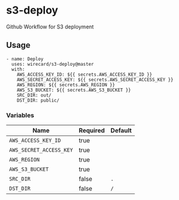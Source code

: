 # s3-deploy
Github Workflow for S3 deployment

## Usage

```
- name: Deploy
  uses: wirecard/s3-deploy@master
  with:
    AWS_ACCESS_KEY_ID: ${{ secrets.AWS_ACCESS_KEY_ID }}
    AWS_SECRET_ACCESS_KEY: ${{ secrets.AWS_SECRET_ACCESS_KEY }}
    AWS_REGION: ${{ secrets.AWS_REGION }}
    AWS_S3_BUCKET: ${{ secrets.AWS_S3_BUCKET }}
    SRC_DIR: out/
    DST_DIR: public/
```

### Variables

| Name                    | Required | Default |
|-------------------------|----------|---------|
| `AWS_ACCESS_KEY_ID`     | true     |         |
| `AWS_SECRET_ACCESS_KEY` | true     |         |
| `AWS_REGION`            | true     |         |
| `AWS_S3_BUCKET`         | true     |         |
| `SRC_DIR`               | false    | `.`     |
| `DST_DIR`               | false    | `/`     |
